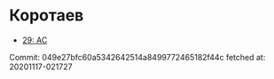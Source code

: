 # Коротаев
- [29: AC](29.md)

Commit: 049e27bfc60a5342642514a8499772465182f44c
 fetched at: 20201117-021727

